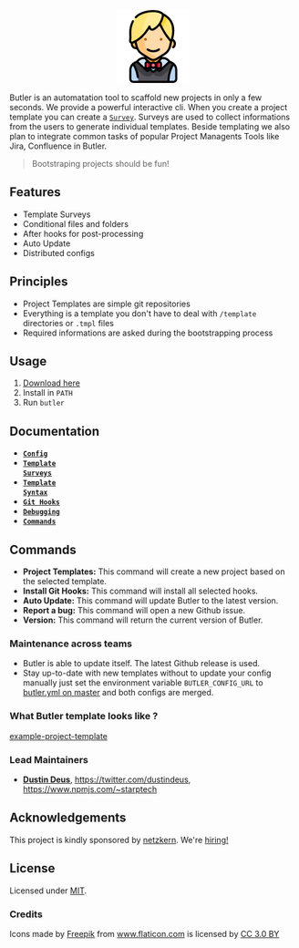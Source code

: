 <p align="center">
<img src="/logo.png" alt="butler" style="max-width:100%;">
</p>

Butler is an automatation tool to scaffold new projects in only a few seconds. We provide a powerful interactive cli.
When you create a project template you can create a [`Survey`](/docs/templateSurveys.md). Surveys are used to collect informations from the users to generate individual templates. Beside templating we also plan to integrate common tasks of popular Project Managents Tools like Jira, Confluence in Butler.

> Bootstraping projects should be fun!

## Features
- Template Surveys
- Conditional files and folders
- After hooks for post-processing
- Auto Update
- Distributed configs

## Principles
- Project Templates are simple git repositories
- Everything is a template you don't have to deal with `/template` directories or `.tmpl` files
- Required informations are asked during the bootstrapping process

## Usage

1. [Download here](https://github.com/netzkern/butler/releases)
2. Install in `PATH`
3. Run `butler`

## Documentation

* <a href="/docs/config.md"><code><b>Config</b></code></a>
* <a href="/docs/templateSurveys.md"><code><b>Template Surveys</b></code></a>
* <a href="/docs/templateSyntax.md"><code><b>Template Syntax</b></code></a>
* <a href="/docs/gitHooks.md"><code><b>Git Hooks</b></code></a>
* <a href="/docs/debugging.md"><code><b>Debugging</b></code></a>
* <a href="#commands"><code><b>Commands</b></code></a>

## Commands

- **Project Templates:** This command will create a new project based on the selected template.
- **Install Git Hooks:** This command will install all selected hooks.
- **Auto Update:** This command will update Butler to the latest version.
- **Report a bug:** This command will open a new Github issue.
- **Version:** This command will return the current version of Butler.

### Maintenance across teams

- Butler is able to update itself. The latest Github release is used.
- Stay up-to-date with new templates without to update your config manually just set the environment variable `BUTLER_CONFIG_URL` to [butler.yml on master](https://raw.githubusercontent.com/netzkern/butler/master/butler.yml) and both configs are merged.

### What Butler template looks like ?

[example-project-template](https://github.com/netzkern/example-project-template)

### Lead Maintainers

* [__Dustin Deus__](https://github.com/StarpTech), <https://twitter.com/dustindeus>, <https://www.npmjs.com/~starptech>

## Acknowledgements

This project is kindly sponsored by [netzkern](http://netzkern.de). We're [hiring!](http://karriere.netzkern.de/)

## License

Licensed under [MIT](./LICENSE).

### Credits

<div>Icons made by <a href="http://www.freepik.com" title="Freepik">Freepik</a> from <a href="https://www.flaticon.com/" title="Flaticon">www.flaticon.com</a> is licensed by <a href="http://creativecommons.org/licenses/by/3.0/" title="Creative Commons BY 3.0" target="_blank">CC 3.0 BY</a></div>
